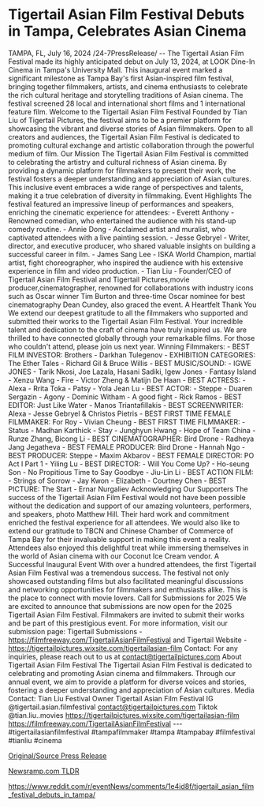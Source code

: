 # Tigertail Asian Film Festival Debuts in Tampa, Celebrates Asian Cinema

TAMPA, FL, July 16, 2024 /24-7PressRelease/ -- The Tigertail Asian Film Festival made its highly anticipated debut on July 13, 2024, at LOOK Dine-In Cinema in Tampa's University Mall. This inaugural event marked a significant milestone as Tampa Bay's first Asian-inspired film festival, bringing together filmmakers, artists, and cinema enthusiasts to celebrate the rich cultural heritage and storytelling traditions of Asian cinema. The festival screened 28 local and international short films and 1 international feature film.  Welcome to the Tigertail Asian Film Festival  Founded by Tian Liu of Tigertail Pictures, the festival aims to be a premier platform for showcasing the vibrant and diverse stories of Asian filmmakers. Open to all creators and audiences, the Tigertail Asian Film Festival is dedicated to promoting cultural exchange and artistic collaboration through the powerful medium of film.  Our Mission  The Tigertail Asian Film Festival is committed to celebrating the artistry and cultural richness of Asian cinema. By providing a dynamic platform for filmmakers to present their work, the festival fosters a deeper understanding and appreciation of Asian cultures. This inclusive event embraces a wide range of perspectives and talents, making it a true celebration of diversity in filmmaking.  Event Highlights  The festival featured an impressive lineup of performances and speakers, enriching the cinematic experience for attendees: - Everett Anthony - Renowned comedian, who entertained the audience with his stand-up comedy routine. - Annie Dong - Acclaimed artist and muralist, who captivated attendees with a live painting session. - Jesse Gebryel - Writer, director, and executive producer, who shared valuable insights on building a successful career in film. - James Sang Lee - ISKA World Champion, martial artist, fight choreographer, who inspired the audience with his extensive experience in film and video production. - Tian Liu - Founder/CEO of Tigertail Asian Film Festival and Tigertail Pictures,movie producer,cinematographer, renowned for collaborations with industry icons such as Oscar winner Tim Burton and three-time Oscar nominee for best cinematography Dean Cundey, also graced the event.  A Heartfelt Thank You  We extend our deepest gratitude to all the filmmakers who supported and submitted their works to the Tigertail Asian Film Festival. Your incredible talent and dedication to the craft of cinema have truly inspired us. We are thrilled to have connected globally through your remarkable films. For those who couldn't attend, please join us next year.  Winning Filmmakers: - BEST FILM INVESTOR: Brothers - Darkhan Tulegenov - EXHIBITION CATEGORIES: The Ether Tales - Richard Gil & Bruce Willis - BEST MUSIC/SOUND: - IGWE JONES - Tarik Nkosi, Joe Lazala, Hasani Sadiki, Igew Jones - Fantasy Island - Xenzu Wang - Fire - Victor Zheng & Matijn De Haan - BEST ACTRESS: - Alexa - Rrita Toka - Patsy - Yola Jean Lu - BEST ACTOR: - Steppe - Duaren Sergazin - Agony - Dominic Witham - A good fight - Rick Ramos - BEST EDITOR: Just Like Water - Manos Triantafillakis - BEST SCREENWRITER: Alexa - Jesse Gebryel & Christos Pietris - BEST FIRST TIME FEMALE FILMMAKER: For Roy - Vivian Cheung - BEST FIRST TIME FILMMAKER: - Status - Madhan Karthick - Stay - Junghyun Hwang - Hope of Team China - Runze Zhang, Bicong Li - BEST CINEMATOGRAPHER: Bird Drone - Radheya Jang Jegatheva - BEST FEMALE PRODUCER: Bird Drone - Hannah Ngo - BEST PRODUCER: Steppe - Maxim Akbarov - BEST FEMALE DIRECTOR: PO Act I Part 1 - Yiling Lu - BEST DIRECTOR: - Will You Come Up? - Ho-seung Son - No Propitious Time to Say Goodbye - Jiu-Lin Li - BEST ACTION FILM: - Strings of Sorrow - Jay Kwon - Elizabeth - Courtney Chen - BEST PICTURE: The Start - Ernar Nurgaliev  Acknowledging Our Supporters  The success of the Tigertail Asian Film Festival would not have been possible without the dedication and support of our amazing volunteers, performers, and speakers, photo Matthew Hill. Their hard work and commitment enriched the festival experience for all attendees. We would also like to extend our gratitude to TBCN and Chinese Chamber of Commerce of Tampa Bay for their invaluable support in making this event a reality.  Attendees also enjoyed this delightful treat while immersing themselves in the world of Asian cinema with our Coconut Ice Cream vendor.  A Successful Inaugural Event With over a hundred attendees, the first Tigertail Asian Film Festival was a tremendous success. The festival not only showcased outstanding films but also facilitated meaningful discussions and networking opportunities for filmmakers and enthusiasts alike. This is the place to connect with movie lovers.  Call for Submissions for 2025  We are excited to announce that submissions are now open for the 2025 Tigertail Asian Film Festival. Filmmakers are invited to submit their works and be part of this prestigious event. For more information, visit our submission page: Tigertail Submissions - https://filmfreeway.com/TigertailAsianFilmFestival and  Tigertail Website - https://tigertailpictures.wixsite.com/tigertailasian-film  Contact: For any inquiries, please reach out to us at contact@tigertailpictures.com  About Tigertail Asian Film Festival  The Tigertail Asian Film Festival is dedicated to celebrating and promoting Asian cinema and filmmakers. Through our annual event, we aim to provide a platform for diverse voices and stories, fostering a deeper understanding and appreciation of Asian cultures.  Media Contact:  Tian Liu  Festival Owner  Tigertail Asian Film Festival  IG @tigertail.asian.filmfestival  contact@tigertailpictures.com Tiktok @tian.liu..movies  https://tigertailpictures.wixsite.com/tigertailasian-film https://filmfreeway.com/TigertailAsianFilmFestival  ---  #tigertailasianfilmfestival #tampafilmmaker #tampa #tampabay #filmfestival #tianliu #cinema 

[Original/Source Press Release](https://www.24-7pressrelease.com/press-release/512520/tigertail-asian-film-festival-debuts-in-tampa-celebrates-asian-cinema)
                    

[Newsramp.com TLDR](None) 

https://www.reddit.com/r/eventNews/comments/1e4id8f/tigertail_asian_film_festival_debuts_in_tampa/
